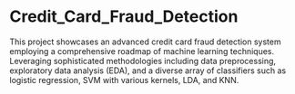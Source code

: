 # Credit_Card_Fraud_Detection
This project showcases an advanced credit card fraud detection system employing a comprehensive roadmap of machine learning techniques. Leveraging sophisticated methodologies including data preprocessing, exploratory data analysis (EDA), and a diverse array of classifiers such as logistic regression, SVM with various kernels, LDA, and KNN.
